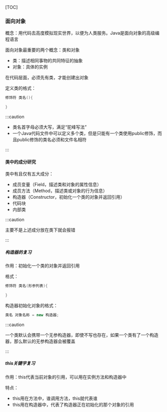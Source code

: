 [TOC]

### 面向对象

概念：用代码去高度模拟现实世界，以便为人类服务。Java是面向对象的高级编程语言



面向对象最重要的两个概念：类和对象

- 类：描述相同事物的共同特征的抽象
- 对象：具体的实例



在代码层面，必须先有类，才能创建出对象



定义类的格式：

```java
修饰符 类名(){
    
}
```





:::caution

- 类名首字母必须大写，满足“驼峰写法”
- 一个Java代码文件中可以定义多个类，但是只能有一个类使用public修饰，而且public修饰的类名必须和文件名相符

:::



#### 类中的成分研究

类中有且仅有五大成分：

- 成员变量（Field，描述类和对象的属性信息）
- 成员方法（Method，描述类或对象的行为信息）
- 构造器（Constructor，初始化一个类的对象并返回引用）
- 代码块
- 内部类



:::caution

主要不是上述成分放在类下就会报错

:::



##### 构造器的复习

作用：初始化一个类的对象并返回引用



格式：

```java
修饰符 类名(形参列表){
    
}
```

构造器初始化对象的格式：

```java
类名 对象名称 = new 构造器;
```



:::caution

一个类默认会携带一个无参构造器，即使不写也存在，如果一个类有了一个构造器，那么默认的无参构造器会被覆盖

:::



##### this关键字复习

作用：this代表当前对象的引用，可以用在实例方法和构造器中



特点：

- this用在方法中，谁调用方法，this就代表谁
- this用在构造器中，代表了构造器正在初始化的那个对象的引用

